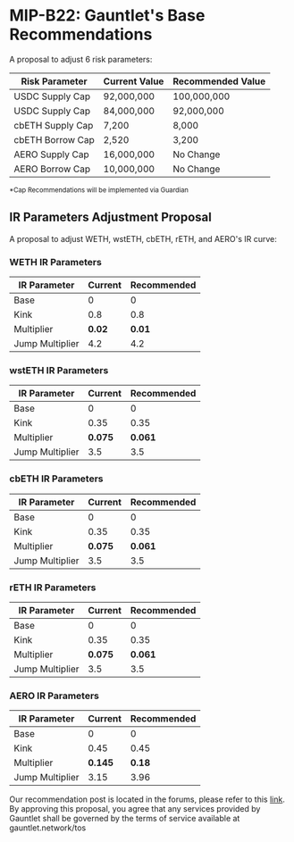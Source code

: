 # MIP-B22: Gauntlet's Base Recommendations

A proposal to adjust 6 risk parameters:

| Risk Parameter   | Current Value | Recommended Value |
| ---------------- | ------------- | ----------------- |
| USDC Supply Cap  | 92,000,000    | 100,000,000       |
| USDC Supply Cap  | 84,000,000    | 92,000,000        |
| cbETH Supply Cap | 7,200         | 8,000             |
| cbETH Borrow Cap | 2,520         | 3,200             |
| AERO Supply Cap  | 16,000,000    | No Change         |
| AERO Borrow Cap  | 10,000,000    | No Change         |

<sub> \*Cap Recommendations will be implemented via Guardian </sub>

## IR Parameters Adjustment Proposal

A proposal to adjust WETH, wstETH, cbETH, rETH, and AERO's IR curve:

### WETH IR Parameters

| IR Parameter    | Current  | Recommended |
| --------------- | -------- | ----------- |
| Base            | 0        | 0           |
| Kink            | 0.8      | 0.8         |
| Multiplier      | **0.02** | **0.01**    |
| Jump Multiplier | 4.2      | 4.2         |

### wstETH IR Parameters

| IR Parameter    | Current   | Recommended |
| --------------- | --------- | ----------- |
| Base            | 0         | 0           |
| Kink            | 0.35      | 0.35        |
| Multiplier      | **0.075** | **0.061**   |
| Jump Multiplier | 3.5       | 3.5         |

### cbETH IR Parameters

| IR Parameter    | Current   | Recommended |
| --------------- | --------- | ----------- |
| Base            | 0         | 0           |
| Kink            | 0.35      | 0.35        |
| Multiplier      | **0.075** | **0.061**   |
| Jump Multiplier | 3.5       | 3.5         |

### rETH IR Parameters

| IR Parameter    | Current   | Recommended |
| --------------- | --------- | ----------- |
| Base            | 0         | 0           |
| Kink            | 0.35      | 0.35        |
| Multiplier      | **0.075** | **0.061**   |
| Jump Multiplier | 3.5       | 3.5         |

### AERO IR Parameters

| IR Parameter    | Current   | Recommended |
| --------------- | --------- | ----------- |
| Base            | 0         | 0           |
| Kink            | 0.45      | 0.45        |
| Multiplier      | **0.145** | **0.18**    |
| Jump Multiplier | 3.15      | 3.96        |

Our recommendation post is located in the forums, please refer to this
[link](https://forum.moonwell.fi/t/gauntlet-s-base-moonbeam-moonriver-recommendations-2024-06-26/1075?u=gauntlet).
By approving this proposal, you agree that any services provided by Gauntlet
shall be governed by the terms of service available at gauntlet.network/tos
